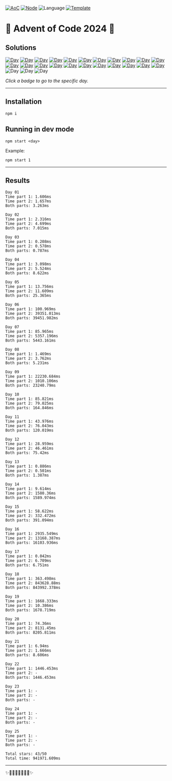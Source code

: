 <!-- Entries between SOLUTIONS and RESULTS tags are auto-generated -->

[![AoC](https://badgen.net/badge/AoC/2024/blue)](https://adventofcode.com/2024)
[![Node](https://badgen.net/badge/Node/v16.13.0+/blue)](https://nodejs.org/en/download/)
![Language](https://badgen.net/badge/Language/TypeScript/blue)
[![Template](https://badgen.net/badge/Template/aocrunner/blue)](https://github.com/caderek/aocrunner)

# 🎄 Advent of Code 2024 🎄

## Solutions

<!--SOLUTIONS-->

[![Day](https://badgen.net/badge/01/%E2%98%85%E2%98%85/green)](src/day01)
[![Day](https://badgen.net/badge/02/%E2%98%85%E2%98%85/green)](src/day02)
[![Day](https://badgen.net/badge/03/%E2%98%85%E2%98%85/green)](src/day03)
[![Day](https://badgen.net/badge/04/%E2%98%85%E2%98%85/green)](src/day04)
[![Day](https://badgen.net/badge/05/%E2%98%85%E2%98%85/green)](src/day05)
[![Day](https://badgen.net/badge/06/%E2%98%85%E2%98%85/green)](src/day06)
[![Day](https://badgen.net/badge/07/%E2%98%85%E2%98%85/green)](src/day07)
[![Day](https://badgen.net/badge/08/%E2%98%85%E2%98%85/green)](src/day08)
[![Day](https://badgen.net/badge/09/%E2%98%85%E2%98%85/green)](src/day09)
[![Day](https://badgen.net/badge/10/%E2%98%85%E2%98%85/green)](src/day10)
[![Day](https://badgen.net/badge/11/%E2%98%85%E2%98%85/green)](src/day11)
[![Day](https://badgen.net/badge/12/%E2%98%85%E2%98%85/green)](src/day12)
[![Day](https://badgen.net/badge/13/%E2%98%85%E2%98%85/green)](src/day13)
[![Day](https://badgen.net/badge/14/%E2%98%85%E2%98%85/green)](src/day14)
[![Day](https://badgen.net/badge/15/%E2%98%85%E2%98%85/green)](src/day15)
[![Day](https://badgen.net/badge/16/%E2%98%85%E2%98%85/green)](src/day16)
[![Day](https://badgen.net/badge/17/%E2%98%85%E2%98%85/green)](src/day17)
[![Day](https://badgen.net/badge/18/%E2%98%85%E2%98%85/green)](src/day18)
[![Day](https://badgen.net/badge/19/%E2%98%85%E2%98%85/green)](src/day19)
[![Day](https://badgen.net/badge/20/%E2%98%85%E2%98%85/green)](src/day20)
[![Day](https://badgen.net/badge/21/%E2%98%85%E2%98%85/green)](src/day21)
[![Day](https://badgen.net/badge/22/%E2%98%85%E2%98%86/yellow)](src/day22)
![Day](https://badgen.net/badge/23/%E2%98%86%E2%98%86/gray)
![Day](https://badgen.net/badge/24/%E2%98%86%E2%98%86/gray)
![Day](https://badgen.net/badge/25/%E2%98%86%E2%98%86/gray)

<!--/SOLUTIONS-->

_Click a badge to go to the specific day._

---

## Installation

```
npm i
```

## Running in dev mode

```
npm start <day>
```

Example:

```
npm start 1
```

---

## Results

<!--RESULTS-->

```
Day 01
Time part 1: 1.606ms
Time part 2: 1.657ms
Both parts: 3.263ms
```

```
Day 02
Time part 1: 2.316ms
Time part 2: 4.699ms
Both parts: 7.015ms
```

```
Day 03
Time part 1: 0.208ms
Time part 2: 0.578ms
Both parts: 0.787ms
```

```
Day 04
Time part 1: 3.098ms
Time part 2: 5.524ms
Both parts: 8.622ms
```

```
Day 05
Time part 1: 13.756ms
Time part 2: 11.609ms
Both parts: 25.365ms
```

```
Day 06
Time part 1: 100.969ms
Time part 2: 39351.013ms
Both parts: 39451.982ms
```

```
Day 07
Time part 1: 85.965ms
Time part 2: 5357.196ms
Both parts: 5443.161ms
```

```
Day 08
Time part 1: 1.469ms
Time part 2: 3.762ms
Both parts: 5.231ms
```

```
Day 09
Time part 1: 22230.684ms
Time part 2: 1010.106ms
Both parts: 23240.79ms
```

```
Day 10
Time part 1: 85.821ms
Time part 2: 79.025ms
Both parts: 164.846ms
```

```
Day 11
Time part 1: 43.976ms
Time part 2: 76.043ms
Both parts: 120.019ms
```

```
Day 12
Time part 1: 28.959ms
Time part 2: 46.461ms
Both parts: 75.42ms
```

```
Day 13
Time part 1: 0.886ms
Time part 2: 0.501ms
Both parts: 1.387ms
```

```
Day 14
Time part 1: 9.614ms
Time part 2: 1580.36ms
Both parts: 1589.974ms
```

```
Day 15
Time part 1: 58.622ms
Time part 2: 332.472ms
Both parts: 391.094ms
```

```
Day 16
Time part 1: 2935.549ms
Time part 2: 13168.387ms
Both parts: 16103.936ms
```

```
Day 17
Time part 1: 0.042ms
Time part 2: 6.709ms
Both parts: 6.751ms
```

```
Day 18
Time part 1: 363.498ms
Time part 2: 843628.88ms
Both parts: 843992.378ms
```

```
Day 19
Time part 1: 1668.333ms
Time part 2: 10.386ms
Both parts: 1678.719ms
```

```
Day 20
Time part 1: 74.36ms
Time part 2: 8131.45ms
Both parts: 8205.811ms
```

```
Day 21
Time part 1: 6.94ms
Time part 2: 1.666ms
Both parts: 8.606ms
```

```
Day 22
Time part 1: 1446.453ms
Time part 2: -
Both parts: 1446.453ms
```

```
Day 23
Time part 1: -
Time part 2: -
Both parts: -
```

```
Day 24
Time part 1: -
Time part 2: -
Both parts: -
```

```
Day 25
Time part 1: -
Time part 2: -
Both parts: -
```

```
Total stars: 43/50
Total time: 941971.609ms
```

<!--/RESULTS-->

---

✨🎄🎁🎄🎅🎄🎁🎄✨